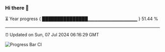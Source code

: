 ### Hi there 👋

⏳ Year progress { ███████████████▁▁▁▁▁▁▁▁▁▁▁▁▁▁▁ } 51.44 %

---

⏰ Updated on Sun, 07 Jul 2024 06:16:29 GMT

![Progress Bar CI](https://github.com/liununu/liununu/workflows/Progress%20Bar%20CI/badge.svg)
